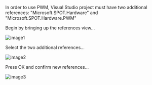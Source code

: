 In order to use PWM, Visual Studio project must have two additional references: 
"Microsoft.SPOT.Hardware" and "Microsoft.SPOT.Hardware.PWM" 

Begin by bringing up the references view...

![image1](https://github.com/CrossTheRoadElec/HERO-Examples/blob/master/HERO%20PWM%20Example/screenshots/image1.png)

Select the two additional references...

![image2](https://github.com/CrossTheRoadElec/HERO-Examples/blob/master/HERO%20PWM%20Example/screenshots/image2.png)

Press OK and confirm new references...

![image3](https://github.com/CrossTheRoadElec/HERO-Examples/blob/master/HERO%20PWM%20Example/screenshots/image3.png)
